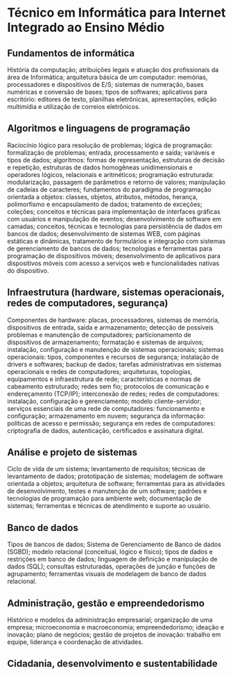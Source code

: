 # Técnico em Informática para Internet Integrado ao Ensino Médio

## Fundamentos de informática
História da computação; atribuições legais e atuação dos profissionais da área de Informática; arquitetura básica de um computador: memórias, processadores e dispositivos de E/S; sistemas de numeração, bases numéricas e conversão de bases; tipos de softwares; aplicativos para escritório: editores de texto, planilhas eletrônicas, apresentações, edição multimídia e utilização de correios eletrônicos.

## Algoritmos e linguagens de programação
Raciocínio lógico para resolução de problemas; lógica de programação: formalização de problemas; entrada, processamento e saída; variáveis e tipos de dados; algoritmos: formas de representação, estruturas de decisão e repetição, estruturas de dados homogêneas unidimensionais e operadores lógicos, relacionais e aritméticos; programação estruturada: modularização, passagem de parâmetros e retorno de valores; manipulação de cadeias de caracteres; fundamentos do paradigma de programação orientada a objetos: classes, objetos, atributos, métodos, herança, polimorfismo e encapsulamento de dados; tratamento de exceções; coleções; conceitos e técnicas para implementação de interfaces gráficas com usuários e manipulação de eventos; desenvolvimento de software em camadas; conceitos, técnicas e tecnologias para persistência de dados em bancos de dados; desenvolvimento de sistemas WEB, com páginas estáticas e dinâmicas, tratamento de formulários e integração com sistemas de gerenciamento de bancos de dados; tecnologias e ferramentas para programação de dispositivos móveis; desenvolvimento de aplicativos para dispositivos móveis com acesso a serviços web e funcionalidades nativas do dispositivo.

## Infraestrutura (hardware, sistemas operacionais, redes de computadores, segurança)
Componentes de hardware: placas, processadores, sistemas de memória, dispositivos de entrada, saída e armazenamento; detecção de possíveis problemas e manutenção de computadores; particionamento de dispositivos de armazenamento; formatação e sistemas de arquivos; instalação, configuração e manutenção de sistemas operacionais; sistemas operacionais: tipos, componentes e recursos de segurança; instalação de drivers e softwares; backup de dados; tarefas administrativas em sistemas operacionais e redes de computadores; arquiteturas, topologias, equipamentos e infraestrutura de rede; características e normas de cabeamento estruturado; redes sem fio; protocolos de comunicação e endereçamento (TCP/IP); interconexão de redes; redes de computadores: instalação, configuração e gerenciamento; modelo cliente-servidor; serviços essenciais de uma rede de computadores: funcionamento e configuração; armazenamento em nuvem; segurança da informação: políticas de acesso e permissão; segurança em redes de computadores: criptografia de dados, autenticação, certificados e assinatura digital.

## Análise e projeto de sistemas
Ciclo de vida de um sistema; levantamento de requisitos; técnicas de levantamento de dados; prototipação de sistemas; modelagem de software orientada a objetos; arquitetura de software; ferramentas para as atividades de desenvolvimento, testes e manutenção de um software; padrões e tecnologias de programação para ambiente web; documentação de sistemas; ferramentas e técnicas de atendimento e suporte ao usuário.

## Banco de dados
Tipos de bancos de dados; Sistema de Gerenciamento de Banco de dados (SGBD); modelo relacional (conceitual, lógico e físico); tipos de dados e restrições em banco de dados; linguagem de definição e manipulação de dados (SQL); consultas estruturadas, operações de junção e funções de agrupamento; ferramentas visuais de modelagem de banco de dados relacional.

## Administração, gestão e empreendedorismo
Histórico e modelos da administração empresarial; organização de uma empresa; microeconomia e macroeconomia; empreendedorismo; ideação e inovação; plano de negócios; gestão de projetos de inovação: trabalho em equipe, liderança e coordenação de atividades.

## Cidadania, desenvolvimento e sustentabilidade



